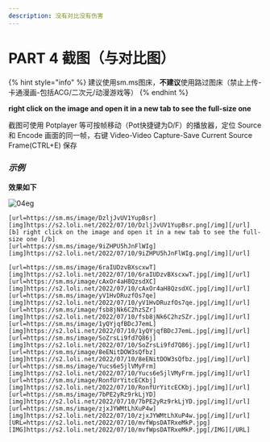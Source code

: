 ```yaml
---
description: 没有对比没有伤害
---
```


# PART 4 截图（与对比图）

{% hint style="info" %}
建议使用sm.ms图床，**不建议**使用路过图床（禁止上传-卡通漫画-包括ACG/二次元/动漫游戏等）
{% endhint %}

**right click on the image and open it in a new tab to see the full-size one**

截图可使用 Potplayer 等可按帧移动（Pot快捷键为D/F）的播放器，定位 Source 和 Encode 画面的同一帧，右键 Video-Video Capture-Save Current Source Frame(CTRL+E) 保存

### _示例_

**效果如下**

![04eg](../.gitbook/assets/part\_04eg.PNG)

```
[url=https://sm.ms/image/DzljJvUV1YupBsr][img]https://s2.loli.net/2022/07/10/DzljJvUV1YupBsr.png[/img][/url]
[b] right click on the image and open it in a new tab to see the full-size one [/b]
[url=https://sm.ms/image/9iZHPU5hJnFlWIg][img]https://s2.loli.net/2022/07/10/9iZHPU5hJnFlWIg.png[/img][/url]

[url=https://sm.ms/image/6raIUDzvBXscxwT][img]https://s2.loli.net/2022/07/10/6raIUDzvBXscxwT.jpg[/img][/url] [url=https://sm.ms/image/cAxOr4aH8QzsdXC][img]https://s2.loli.net/2022/07/10/cAxOr4aH8QzsdXC.jpg[/img][/url]
[url=https://sm.ms/image/yV1HvDRuzfOs7qe][img]https://s2.loli.net/2022/07/10/yV1HvDRuzfOs7qe.jpg[/img][/url] [url=https://sm.ms/image/fsb8jNk6C2hzSZr][img]https://s2.loli.net/2022/07/10/fsb8jNk6C2hzSZr.jpg[/img][/url]
[url=https://sm.ms/image/1yQYjqfBDcJ7emL][img]https://s2.loli.net/2022/07/10/1yQYjqfBDcJ7emL.jpg[/img][/url] [url=https://sm.ms/image/SoZrsLi9fd7Q86j][img]https://s2.loli.net/2022/07/10/SoZrsLi9fd7Q86j.jpg[/img][/url]
[url=https://sm.ms/image/8eENitDOW3sQfbz][img]https://s2.loli.net/2022/07/10/8eENitDOW3sQfbz.jpg[/img][/url] [url=https://sm.ms/image/Yucs6e5jlVMyFrm][img]https://s2.loli.net/2022/07/10/Yucs6e5jlVMyFrm.jpg[/img][/url]
[url=https://sm.ms/image/RonfUrYitcECKbj][img]https://s2.loli.net/2022/07/10/RonfUrYitcECKbj.jpg[/img][/url] [url=https://sm.ms/image/7bPE2yRz9rkLjYD][img]https://s2.loli.net/2022/07/10/7bPE2yRz9rkLjYD.jpg[/img][/url]
[url=https://sm.ms/image/zjxJYWMtLhXuP4w][img]https://s2.loli.net/2022/07/10/zjxJYWMtLhXuP4w.jpg[/img][/url] [URL=https://s2.loli.net/2022/07/10/mvfWpsDATRxeMkP.jpg][IMG]https://s2.loli.net/2022/07/10/mvfWpsDATRxeMkP.jpg[/IMG][/URL]
```
